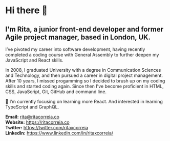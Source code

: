 # Hi there 👋
## I'm Rita, a junior front-end developer and former Agile project manager, based in London, UK.

I’ve pivoted my career into software development, having recently completed a coding course with General Assembly to further deepen my JavaScript and React skills.

In 2008, I graduated University with a degree in Communication Sciences and Technology, and then pursued a career in digital project management. After 10 years, I missed progamming so I decided to brush up on my coding skills and started coding again. Since then I've become proficient in HTML, CSS, JavaScript, Git, GitHub and command line.

🌱 I’m currently focusing on learning more React. And interested in learning TypeScript and GraphQL.

**Email:** rita@ritacorreia.co  
**Website:** https://ritacorreia.co  
**Twitter:** https://twitter.com/ritaxcorreia  
**LinkedIn:** https://www.linkedin.com/in/ritaxcorreia/
